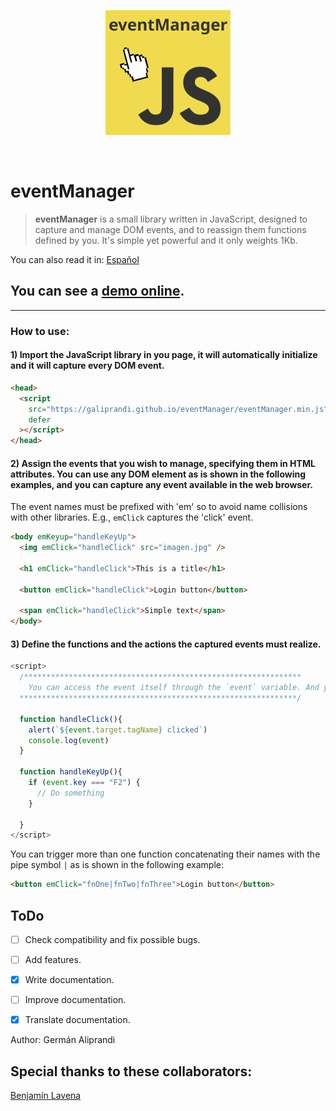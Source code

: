 <p style="text-align: center;">
<img src="./logo.svg" style="width: 200px">
</p>
<br>

# eventManager

> <b>eventManager</b> is a small library written in JavaScript, designed to capture and manage DOM events, and to reassign them functions defined by you. It's simple yet powerful and it only weights 1Kb.

You can also read it in: [Español](README.es.md)

## You can see a [demo online](https://galiprandi.github.io/eventManager/).

---

### How to use:

#### 1) Import the JavaScript library in you page, it will automatically initialize and it will capture every DOM event.

```html
<head>
  <script
    src="https://galiprandi.github.io/eventManager/eventManager.min.js"
    defer
  ></script>
</head>
```

#### 2) Assign the events that you wish to manage, specifying them in HTML attributes. You can use any DOM element as is shown in the following examples, and you can capture any event available in the web browser.

The event names must be prefixed with 'em' so to avoid name collisions with other libraries. E.g., `emClick` captures the 'click' event.

```html
<body emKeyup="handleKeyUp">
  <img emClick="handleClick" src="imagen.jpg" />

  <h1 emClick="handleClick">This is a title</h1>

  <button emClick="handleClick">Login button</button>

  <span emClick="handleClick">Simple text</span>
</body>
```

#### 3) Define the functions and the actions the captured events must realize.

```javascript
<script>
  /**************************************************************
    You can access the event itself through the `event` variable. And you can access the node element that triggered the event through `event.target`
  **************************************************************/

  function handleClick(){
    alert(`${event.target.tagName} clicked`)
    console.log(event)
  }

  function handleKeyUp(){
    if (event.key === "F2") {
      // Do something
    }

  }
</script>
```

You can trigger more than one function concatenating their names with the pipe symbol `|` as is shown in the following example:

```html
<button emClick="fnOne|fnTwo|fnThree">Login button</button>
```

## ToDo

- [ ] Check compatibility and fix possible bugs.

- [ ] Add features.

- [x] Write documentation.

- [ ] Improve documentation.

- [x] Translate documentation.

Author: Germán Aliprandi

## Special thanks to these collaborators:

[Benjamín Lavena](https://github.com/zmasterar)
